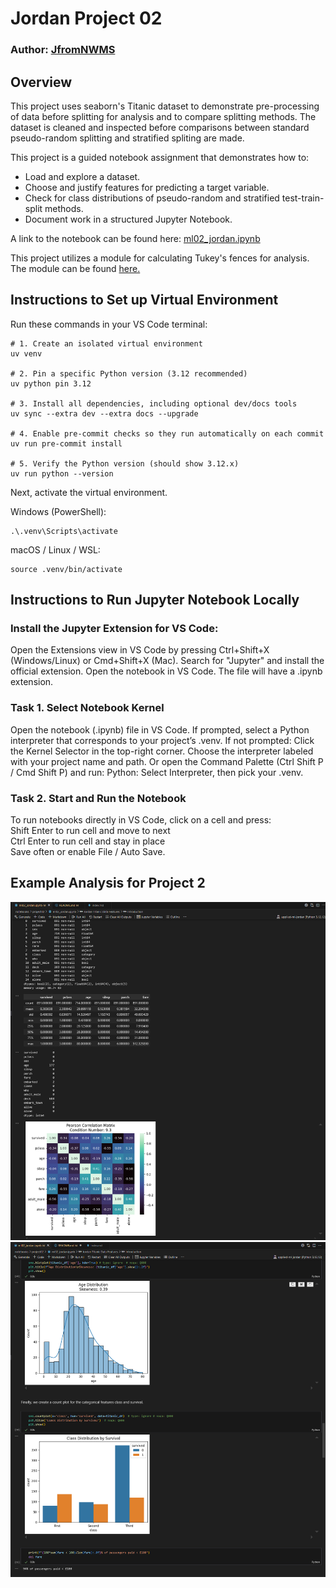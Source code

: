 # Jordan Project 02
### Author:  [JfromNWMS](https://github.com/JfromNWMS)

## Overview
This project uses seaborn's Titanic dataset to demonstrate pre-processing of data before splitting for analysis and to compare splitting methods.  The dataset is cleaned and inspected before comparisons between standard pseudo-random splitting and stratified spliting are made.

This project is a guided notebook assignment that demonstrates how to:
- Load and explore a dataset.
- Choose and justify features for predicting a target variable.
- Check for class distributions of pseudo-random and stratified test-train-split methods.
- Document work in a structured Jupyter Notebook.

A link to the notebook can be found here: [ml02_jordan.ipynb](https://github.com/JfromNWMS/applied-ml-jordan/blob/main/notebooks/project02/ml02_jordan.ipynb)

This project utilizes a module for calculating Tukey's fences for analysis.  The module can be found [here.](https://github.com/JfromNWMS/applied-ml-jordan/blob/main/src/stats_jordan.py)

## Instructions to Set up Virtual Environment

Run these commands in your VS Code terminal:

```shell
# 1. Create an isolated virtual environment
uv venv

# 2. Pin a specific Python version (3.12 recommended)
uv python pin 3.12

# 3. Install all dependencies, including optional dev/docs tools
uv sync --extra dev --extra docs --upgrade

# 4. Enable pre-commit checks so they run automatically on each commit
uv run pre-commit install

# 5. Verify the Python version (should show 3.12.x)
uv run python --version
```

Next, activate the virtual environment.

Windows (PowerShell):

```script
.\.venv\Scripts\activate
```

macOS / Linux / WSL:

```script
source .venv/bin/activate
```

## Instructions to Run Jupyter Notebook Locally

### Install the Jupyter Extension for VS Code:

Open the Extensions view in VS Code by pressing Ctrl+Shift+X (Windows/Linux) or Cmd+Shift+X (Mac).
Search for "Jupyter" and install the official extension.
Open the notebook in VS Code. The file will have a .ipynb extension.

### Task 1. Select Notebook Kernel
Open the notebook (.ipynb) file in VS Code.
If prompted, select a Python interpreter that corresponds to your project’s .venv.
If not prompted:
Click the Kernel Selector in the top-right corner.
Choose the interpreter labeled with your project name and path.
Or open the Command Palette (Ctrl Shift P / Cmd Shift P) and run: Python: Select Interpreter, then pick your .venv.

### Task 2. Start and Run the Notebook
To run notebooks directly in VS Code, click on a cell and press:
<br>Shift Enter to run cell and move to next
<br>Ctrl Enter to run cell and stay in place
<br>Save often or enable File / Auto Save.

## Example Analysis for Project 2

![alt text](image.png)
![alt text](image-1.png)

